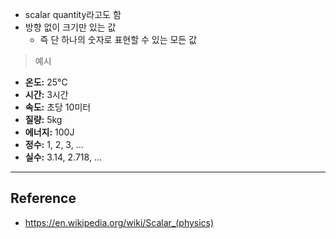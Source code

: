 - scalar quantity라고도 함
- 방향 없이 크기만 있는 값
	- 즉 단 하나의 숫자로 표현할 수 있는 모든 값

> 예시
- **온도:** 25°C
- **시간:** 3시간
- **속도:** 초당 10미터
- **질량:** 5kg
- **에너지:** 100J
- **정수:** 1, 2, 3, ...
- **실수:** 3.14, 2.718, ...

---
## Reference
 - https://en.wikipedia.org/wiki/Scalar_(physics)